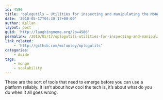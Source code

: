 ```yaml
---
id: 4586
title: 'oplogutils – Utilities for inspecting and manipulating the MongoDB oplog'
date: '2010-05-17T04:30:17+00:00'
author: Kellan
layout: post
guid: 'http://laughingmeme.org/?p=4586'
permalink: /2010/05/17/oplogutils-utilities-for-inspecting-and-manipulating-the-mongodb-oplog/
link_related:
    - 'http://github.com/mcfunley/oplogutils'
categories:
    - Aside
tags:
    - mongo
    - scalability
---
```


These are the sort of tools that need to emerge before you can use a platform reliably. It isn’t about how cool the tech is, it’s about what do you do when it all goes wrong.